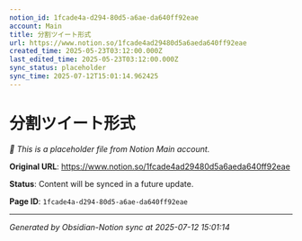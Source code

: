 ```yaml
---
notion_id: 1fcade4a-d294-80d5-a6ae-da640ff92eae
account: Main
title: 分割ツイート形式
url: https://www.notion.so/1fcade4ad29480d5a6aeda640ff92eae
created_time: 2025-05-23T03:12:00.000Z
last_edited_time: 2025-05-23T03:12:00.000Z
sync_status: placeholder
sync_time: 2025-07-12T15:01:14.962425
---
```


# 分割ツイート形式

*🔄 This is a placeholder file from Notion Main account.*

**Original URL**: https://www.notion.so/1fcade4ad29480d5a6aeda640ff92eae

**Status**: Content will be synced in a future update.

**Page ID**: `1fcade4a-d294-80d5-a6ae-da640ff92eae`

---

*Generated by Obsidian-Notion sync at 2025-07-12 15:01:14*
